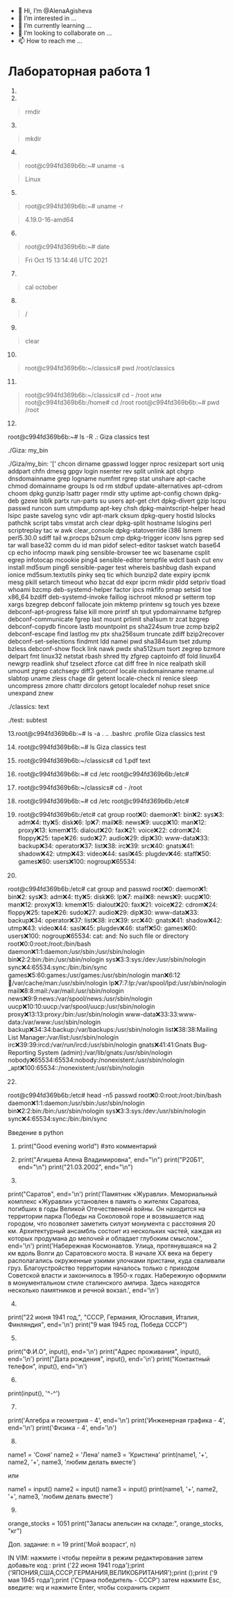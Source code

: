 - 👋 Hi, I’m @AlenaAgisheva
- 👀 I’m interested in ...
- 🌱 I’m currently learning ...
- 💞️ I’m looking to collaborate on ...
- 📫 How to reach me ...

<!---
AlenaAgisheva/AlenaAgisheva is a ✨ special ✨ repository because its `README.md` (this file) appears on your GitHub profile.
You can click the Preview link to take a look at your changes.
--->

# Лабораторная работа 1
1. 

2. 
> rmdir

3. 
> mkdir

4.
> root@c994fd369b6b:~# uname -s

> Linux

5.
> root@c994fd369b6b:~# uname -r

> 4.19.0-16-amd64

6.
> root@c994fd369b6b:~# date

> Fri Oct 15 13:14:46 UTC 2021

7.
> cal october

8.
> /

9.
> clear

10.
> root@c994fd369b6b:~/classics# pwd
> /root/classics

11.
> root@c994fd369b6b:~/classics# cd -
> /root
> или
> root@c994fd369b6b:/home# cd /root
> root@c994fd369b6b:~# pwd
> /root

12.
root@c994fd369b6b:~# ls -R
.:
Giza  classics  test

./Giza:
my_bin

./Giza/my_bin:
'['             chcon                    dirname                   gpasswd        logger             nproc        resizepart         sort         uniq
 addpart        chfn                     dmesg                     gpgv           login              nsenter      rev                split        unlink
 apt            chgrp                    dnsdomainname             grep           logname            numfmt       rgrep              stat         unshare
 apt-cache      chmod                    domainname                groups         ls                 od           rm                 stdbuf       update-alternatives
 apt-cdrom      choom                    dpkg                      gunzip         lsattr             pager        rmdir              stty         uptime
 apt-config     chown                    dpkg-deb                  gzexe          lsblk              partx        run-parts          su           users
 apt-get        chrt                     dpkg-divert               gzip           lscpu              passwd       runcon             sum          utmpdump
 apt-key        chsh                     dpkg-maintscript-helper   head           lsipc              paste        savelog            sync         vdir
 apt-mark       cksum                    dpkg-query                hostid         lslocks            pathchk      script             tabs         vmstat
 arch           clear                    dpkg-split                hostname       lslogins           perl         scriptreplay       tac          w
 awk            clear_console            dpkg-statoverride         i386           lsmem              perl5.30.0   sdiff              tail         w.procps
 b2sum          cmp                      dpkg-trigger              iconv          lsns               pgrep        sed                tar          wall
 base32         comm                     du                        id             man                pidof        select-editor      taskset      watch
 base64         cp                       echo                      infocmp        mawk               ping         sensible-browser   tee          wc
 basename       csplit                   egrep                     infotocap      mcookie            ping4        sensible-editor    tempfile     wdctl
 bash           cut                      env                       install        md5sum             ping6        sensible-pager     test         whereis
 bashbug        dash                     expand                    ionice         md5sum.textutils   pinky        seq                tic          which
 bunzip2        date                     expiry                    ipcmk          mesg               pkill        setarch            timeout      who
 bzcat          dd                       expr                      ipcrm          mkdir              pldd         setpriv            tload        whoami
 bzcmp          deb-systemd-helper       factor                    ipcs           mkfifo             pmap         setsid             toe          x86_64
 bzdiff         deb-systemd-invoke       faillog                   ischroot       mknod              pr           setterm            top          xargs
 bzegrep        debconf                  fallocate                 join           mktemp             printenv     sg                 touch        yes
 bzexe          debconf-apt-progress     false                     kill           more               printf       sh                 tput         ypdomainname
 bzfgrep        debconf-communicate      fgrep                     last           mount              prlimit      sha1sum            tr           zcat
 bzgrep         debconf-copydb           fincore                   lastb          mountpoint         ps           sha224sum          true         zcmp
 bzip2          debconf-escape           find                      lastlog        mv                 ptx          sha256sum          truncate     zdiff
 bzip2recover   debconf-set-selections   findmnt                   ldd            namei              pwd          sha384sum          tset         zdump
 bzless         debconf-show             flock                     link           nawk               pwdx         sha512sum          tsort        zegrep
 bzmore         delpart                  fmt                       linux32        netstat            rbash        shred              tty          zfgrep
 captoinfo      df                       fold                      linux64        newgrp             readlink     shuf               tzselect     zforce
 cat            diff                     free                      ln             nice               realpath     skill              umount       zgrep
 catchsegv      diff3                    getconf                   locale         nisdomainname      rename.ul    slabtop            uname        zless
 chage          dir                      getent                    locale-check   nl                 renice       sleep              uncompress   zmore
 chattr         dircolors                getopt                    localedef      nohup              reset        snice              unexpand     znew

./classics:
text

./test:
subtest

13.root@c994fd369b6b:~# ls -a
.  ..  .bashrc  .profile  Giza  classics  test

14. root@c994fd369b6b:~# ls
Giza  classics  test

16. root@c994fd369b6b:~/classics# cd 
1.pdf  text

17. root@c994fd369b6b:~# cd /etc
root@c994fd369b6b:/etc#

18. root@c994fd369b6b:~/classics# cd -
/root

19. root@c994fd369b6b:~# cd /etc
root@c994fd369b6b:/etc# 

20. root@c994fd369b6b:/etc# cat group
root:x:0:
daemon:x:1:
bin:x:2:
sys:x:3:
adm:x:4:
tty:x:5:
disk:x:6:
lp:x:7:
mail:x:8:
news:x:9:
uucp:x:10:
man:x:12:
proxy:x:13:
kmem:x:15:
dialout:x:20:
fax:x:21:
voice:x:22:
cdrom:x:24:
floppy:x:25:
tape:x:26:
sudo:x:27:
audio:x:29:
dip:x:30:
www-data:x:33:
backup:x:34:
operator:x:37:
list:x:38:
irc:x:39:
src:x:40:
gnats:x:41:
shadow:x:42:
utmp:x:43:
video:x:44:
sasl:x:45:
plugdev:x:46:
staff:x:50:
games:x:60:
users:x:100:
nogroup:x:65534:

21.
root@c994fd369b6b:/etc# cat group and passwd
root:x:0:
daemon:x:1:
bin:x:2:
sys:x:3:
adm:x:4:
tty:x:5:
disk:x:6:
lp:x:7:
mail:x:8:
news:x:9:
uucp:x:10:
man:x:12:
proxy:x:13:
kmem:x:15:
dialout:x:20:
fax:x:21:
voice:x:22:
cdrom:x:24:
floppy:x:25:
tape:x:26:
sudo:x:27:
audio:x:29:
dip:x:30:
www-data:x:33:
backup:x:34:
operator:x:37:
list:x:38:
irc:x:39:
src:x:40:
gnats:x:41:
shadow:x:42:
utmp:x:43:
video:x:44:
sasl:x:45:
plugdev:x:46:
staff:x:50:
games:x:60:
users:x:100:
nogroup:x:65534:
cat: and: No such file or directory
root:x:0:0:root:/root:/bin/bash
daemon:x:1:1:daemon:/usr/sbin:/usr/sbin/nologin
bin:x:2:2:bin:/bin:/usr/sbin/nologin
sys:x:3:3:sys:/dev:/usr/sbin/nologin
sync:x:4:65534:sync:/bin:/bin/sync
games:x:5:60:games:/usr/games:/usr/sbin/nologin
man:x:6:12:man:/var/cache/man:/usr/sbin/nologin
lp:x:7:7:lp:/var/spool/lpd:/usr/sbin/nologin
mail:x:8:8:mail:/var/mail:/usr/sbin/nologin
news:x:9:9:news:/var/spool/news:/usr/sbin/nologin
uucp:x:10:10:uucp:/var/spool/uucp:/usr/sbin/nologin
proxy:x:13:13:proxy:/bin:/usr/sbin/nologin
www-data:x:33:33:www-data:/var/www:/usr/sbin/nologin
backup:x:34:34:backup:/var/backups:/usr/sbin/nologin
list:x:38:38:Mailing List Manager:/var/list:/usr/sbin/nologin
irc:x:39:39:ircd:/var/run/ircd:/usr/sbin/nologin
gnats:x:41:41:Gnats Bug-Reporting System (admin):/var/lib/gnats:/usr/sbin/nologin
nobody:x:65534:65534:nobody:/nonexistent:/usr/sbin/nologin
_apt:x:100:65534::/nonexistent:/usr/sbin/nologin

22.
root@c994fd369b6b:/etc# head -n5 passwd
root:x:0:0:root:/root:/bin/bash
daemon:x:1:1:daemon:/usr/sbin:/usr/sbin/nologin
bin:x:2:2:bin:/bin:/usr/sbin/nologin
sys:x:3:3:sys:/dev:/usr/sbin/nologin
sync:x:4:65534:sync:/bin:/bin/sync

Введение в python
1. print("Good evening world") #это комментарий

2. print("Агишева Алена Владимировна", end="\n")
print("Р20Б1", end="\n")
print("21.03.2002", end="\n")

3.
print("Саратов", end='\n')
print('Памятник «Журавли». Мемориальный комплекс «Журавли» установлен в память о жителях Саратова, погибших в годы Великой Отечественной войны. Он находится на территории парка Победы на Соколовой горе и возвышается над городом, что позволяет заметить силуэт монумента с расстояния 20 км. Архитектурный ансамбль состоит из нескольких частей, каждая из которых продумана до мелочей и обладает глубоким смыслом.', end='\n')
print('Набережная Космонавтов. Улица, протянувшаяся на 2 км вдоль Волги до Саратовского моста. В начале XX века на берегу располагались окруженные узкими улочками пристани, куда сваливали груз. Благоустройство территории началось только с приходом Советской власти и закончилось в 1950-х годах. Набережную оформили в монументальном стиле сталинского ампира. Здесь находятся несколько памятников и речной вокзал.', end='\n')

4. 
print("22 июня 1941 год,", "СССР, Германия, Югославия, Италия, Финляндия", end='\n')
print("9 мая 1945 год, Победа СССР")

5. 
print("Ф.И.О", input(), end='\n')
print("Адрес проживания", input(), end='\n')
print("Дата рождения", input(), end='\n')
print("Контактный телефон", input(), end='\n')

6.
print(input(), '^-^')

7.
print('Алгебра и геометрия - 4', end='\n')
print('Инженерная графика - 4', end='\n')
print('Физика - 4', end='\n')

8. 
name1 = 'Соня'
name2 = 'Лена'
name3 = 'Кристина'
print(name1, '+', name2, '+', name3, 'любим делать вместе')

или

name1 = input()
name2 = input()
name3 = input()
print(name1, '+', name2, '+', name3, 'любим делать вместе')

9.
orange_stocks = 1051
print("Запасы апельсин на складе:", orange_stocks, "кг")

Доп. задание:
n = 19
print('Мой возраст', n)

IN VIM: нажмите i чтобы перейти в режим редактирования
затем добавьте код : print ('22 июня 1941 года');print ('ЯПОНИЯ,США,СССР,ГЕРМАНИЯ,ВЕЛИКОБРИТАНИЯ');print ();print ('9 мая 1945 года');print ('Страна победитель - СССР') 
затем нажмите Esc, введите: wq и нажмите Enter, чтобы сохранить скрипт
